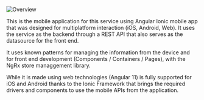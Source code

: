 ![Overview](/dollar-insights-ionic/1.jpg)

This is the mobile application for this service using Angular Ionic mobile app that was designed for multiplatform interaction (iOS, Android, Web). It uses the service as the backend through a REST API that also serves as the datasource for the front end.

It uses known patterns for managing the information from the device and for front end development (Components / Containers / Pages), with the NgRx store managgement library.

While it is made using web technologies (Angular 11) is fully supported for iOS and Android thanks to the Ionic Framework that brings the required drivers and components to use the mobile APIs from the application.